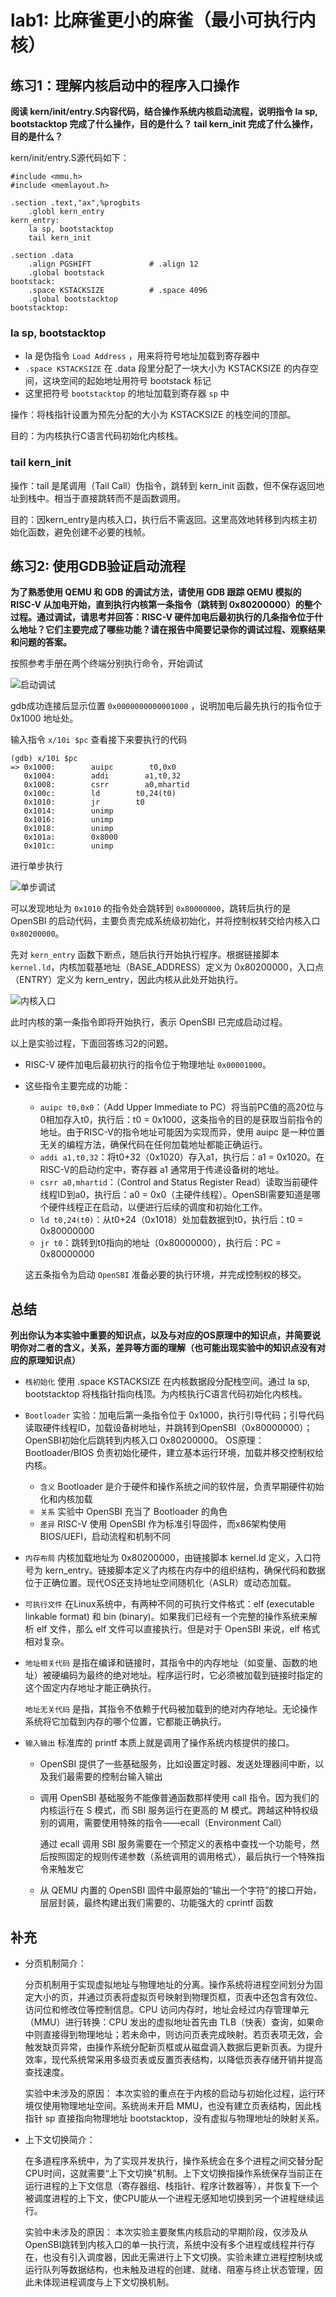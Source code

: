 # lab1: 比麻雀更小的麻雀（最小可执行内核）

## 练习1：理解内核启动中的程序入口操作

**阅读 kern/init/entry.S内容代码，结合操作系统内核启动流程，说明指令 la sp, bootstacktop 完成了什么操作，目的是什么？ tail kern_init 完成了什么操作，目的是什么？**

kern/init/entry.S源代码如下：

```assembly
#include <mmu.h>
#include <memlayout.h>

.section .text,"ax",%progbits
    .globl kern_entry
kern_entry:
    la sp, bootstacktop
    tail kern_init

.section .data
    .align PGSHIFT             # .align 12
    .global bootstack
bootstack:
    .space KSTACKSIZE          # .space 4096
    .global bootstacktop
bootstacktop:
```

### la sp, bootstacktop

- la 是伪指令 `Load Address` ，用来将符号地址加载到寄存器中
- `.space KSTACKSIZE` 在 .data 段里分配了一块大小为 KSTACKSIZE 的内存空间，这块空间的起始地址用符号 bootstack 标记
- 这里把符号 `bootstacktop` 的地址加载到寄存器 `sp` 中

操作：将栈指针设置为预先分配的大小为 KSTACKSIZE 的栈空间的顶部。

目的：为内核执行C语言代码初始化内核栈。

### tail kern_init

操作：tail 是尾调用（Tail Call）伪指令，跳转到 kern_init 函数，但不保存返回地址到栈中。相当于直接跳转而不是函数调用。

目的：因kern_entry是内核入口，执行后不需返回。这里高效地转移到内核主初始化函数，避免创建不必要的栈帧。

## 练习2: 使用GDB验证启动流程

**为了熟悉使用 QEMU 和 GDB 的调试方法，请使用 GDB 跟踪 QEMU 模拟的 RISC-V 从加电开始，直到执行内核第一条指令（跳转到 0x80200000）的整个过程。通过调试，请思考并回答：RISC-V 硬件加电后最初执行的几条指令位于什么地址？它们主要完成了哪些功能？请在报告中简要记录你的调试过程、观察结果和问题的答案。**

按照参考手册在两个终端分别执行命令，开始调试

![启动调试](images/image1.png "启动调试")

gdb成功连接后显示位置 `0x0000000000001000` ，说明加电后最先执行的指令位于 0x1000 地址处。

输入指令 `x/10i $pc` 查看接下来要执行的代码

```
(gdb) x/10i $pc
=> 0x1000:        auipc        t0,0x0
   0x1004:        addi        a1,t0,32
   0x1008:        csrr        a0,mhartid
   0x100c:        ld        t0,24(t0)
   0x1010:        jr        t0
   0x1014:        unimp
   0x1016:        unimp
   0x1018:        unimp
   0x101a:        0x8000
   0x101c:        unimp
```

进行单步执行

![单步调试](images/image2.png "单步调试")

可以发现地址为 `0x1010` 的指令处会跳转到   `0x80000000`，跳转后执行的是 OpenSBI 的启动代码，主要负责完成系统级初始化，并将控制权转交给内核入口  `0x80200000`。

先对 `kern_entry` 函数下断点，随后执行开始执行程序。根据链接脚本 `kernel.ld`，内核加载基地址（BASE_ADDRESS）定义为 0x80200000，入口点（ENTRY）定义为 kern_entry，因此内核从此处开始执行。

![内核入口](images/image3.png "内核入口")

此时内核的第一条指令即将开始执行，表示 OpenSBI 已完成启动过程。

以上是实验过程，下面回答练习2的问题。

- RISC-V 硬件加电后最初执行的指令位于物理地址 `0x00001000`。

- 这些指令主要完成的功能：
    - `auipc t0,0x0`：（Add Upper Immediate to PC）将当前PC值的高20位与0相加存入t0，执行后：t0 = 0x1000，这条指令的目的是获取当前指令的地址。由于RISC-V的指令地址可能因为实现而异，使用 auipc 是一种位置无关的编程方法，确保代码在任何加载地址都能正确运行。
    - `addi a1,t0,32`：将t0+32（0x1020）存入a1，执行后：a1 = 0x1020。在RISC-V的启动约定中，寄存器 a1 通常用于传递设备树的地址。
    - `csrr a0,mhartid`：（Control and Status Register Read）读取当前硬件线程ID到a0，执行后：a0 = 0x0（主硬件线程）。OpenSBI需要知道是哪个硬件线程正在启动，以便进行后续的调度和初始化工作。
    - `ld t0,24(t0)`：从t0+24（0x1018）处加载数据到t0，执行后：t0 = 0x80000000
    - `jr t0`：跳转到t0指向的地址（0x80000000），执行后：PC = 0x80000000

    这五条指令为启动 `OpenSBI` 准备必要的执行环境，并完成控制权的移交。

## 总结

**列出你认为本实验中重要的知识点，以及与对应的OS原理中的知识点，并简要说明你对二者的含义，关系，差异等方面的理解（也可能出现实验中的知识点没有对应的原理知识点）**



- `栈初始化` 使用 .space KSTACKSIZE 在内核数据段分配栈空间。通过 la sp, bootstacktop 将栈指针指向栈顶。为内核执行C语言代码初始化内核栈。

- `Bootloader` 实验：加电后第一条指令位于 0x1000，执行引导代码；引导代码读取硬件线程ID，加载设备树地址，并跳转到OpenSBI（0x80000000）；OpenSBI初始化后跳转到内核入口 0x80200000。
    OS原理：Bootloader/BIOS 负责初始化硬件，建立基本运行环境，加载并移交控制权给内核。
    - `含义` Bootloader 是介于硬件和操作系统之间的软件层，负责早期硬件初始化和内核加载
    - `关系` 实验中 OpenSBI 充当了 Bootloader 的角色
    - `差异` RISC-V 使用 OpenSBI 作为标准引导固件，而x86架构使用 BIOS/UEFI，启动流程和机制不同

- `内存布局` 内核加载地址为 0x80200000，由链接脚本 kernel.ld 定义，入口符号为 kern_entry。链接脚本定义了内核在内存中的组织结构，确保代码和数据位于正确位置。现代OS还支持地址空间随机化（ASLR）或动态加载。

- `可执行文件` 在Linux系统中，有两种不同的可执行文件格式：elf (executable linkable format) 和 bin (binary)。如果我们已经有一个完整的操作系统来解析 elf 文件，那么 elf 文件可以直接执行。但是对于 OpenSBI 来说，elf 格式相对复杂。

- `地址相关代码` 是指在编译和链接时，其指令中的内存地址（如变量、函数的地址）被硬编码为最终的绝对地址。程序运行时，它必须被加载到链接时指定的这个固定内存地址才能正确执行。

    `地址无关代码` 是指，其指令不依赖于代码被加载到的绝对内存地址。无论操作系统将它加载到内存的哪个位置，它都能正确执行。

- `输入输出` 标准库的 printf 本质上就是调用了操作系统内核提供的接口。
    - OpenSBI 提供了一些基础服务，比如设置定时器、发送处理器间中断，以及我们最需要的控制台输入输出
    - 调用 OpenSBI 基础服务不能像普通函数那样使用 call 指令。因为我们的内核运行在 S 模式，而 SBI 服务运行在更高的 M 模式。跨越这种特权级别的调用，需要使用特殊的指令——ecall（Environment Call）
    
        通过 ecall 调用 SBI 服务需要在一个预定义的表格中查找一个功能号，然后按照固定的规则传递参数（系统调用的调用格式），最后执行一个特殊指令来触发它
    - 从 QEMU 内置的 OpenSBI 固件中最原始的“输出一个字符”的接口开始，层层封装，最终构建出我们需要的、功能强大的 cprintf 函数

## 补充

- 分页机制简介：

    分页机制用于实现虚拟地址与物理地址的分离。操作系统将进程空间划分为固定大小的页，并通过页表将虚拟页号映射到物理页框，页表中还包含有效位、访问位和修改位等控制信息。CPU 访问内存时，地址会经过内存管理单元（MMU）进行转换：CPU 发出的虚拟地址首先由 TLB（快表）查询，如果命中则直接得到物理地址；若未命中，则访问页表完成映射。若页表项无效，会触发缺页异常，由操作系统分配新页框或从磁盘调入数据后更新页表。为提升效率，现代系统常采用多级页表或反置页表结构，以降低页表存储开销并提高查找速度。

    实验中未涉及的原因：
本次实验的重点在于内核的启动与初始化过程，运行环境仅使用物理地址空间。系统尚未开启 MMU，也没有建立页表结构，因此栈指针 sp 直接指向物理地址 bootstacktop，没有虚拟与物理地址的映射关系。

- 上下文切换简介：

    在多道程序系统中，为了实现并发执行，操作系统会在多个进程之间交替分配CPU时间，这就需要“上下文切换”机制。上下文切换指操作系统保存当前正在运行进程的上下文信息（寄存器组、栈指针、程序计数器等），并恢复下一个被调度进程的上下文，使CPU能从一个进程无感知地切换到另一个进程继续运行。

    实验中未涉及的原因：
本次实验主要聚焦内核启动的早期阶段，仅涉及从OpenSBI跳转到内核入口的单一执行流，系统中没有多个进程或线程并行存在，也没有引入调度器，因此无需进行上下文切换。实验未建立进程控制块或运行队列等数据结构，也未触及进程的创建、就绪、阻塞与终止状态管理，因此未体现进程调度与上下文切换机制。